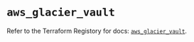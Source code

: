 # `aws_glacier_vault`

Refer to the Terraform Registory for docs: [`aws_glacier_vault`](https://registry.terraform.io/providers/hashicorp/aws/5.9.0/docs/resources/glacier_vault).
